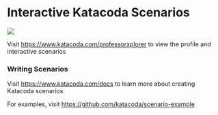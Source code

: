 # Interactive Katacoda Scenarios

[![](http://shields.katacoda.com/katacoda/professorxplorer/count.svg)](https://www.katacoda.com/professorxplorer "Get your profile on Katacoda.com")

Visit https://www.katacoda.com/professorxplorer to view the profile and interactive scenarios

### Writing Scenarios
Visit https://www.katacoda.com/docs to learn more about creating Katacoda scenarios

For examples, visit https://github.com/katacoda/scenario-example

